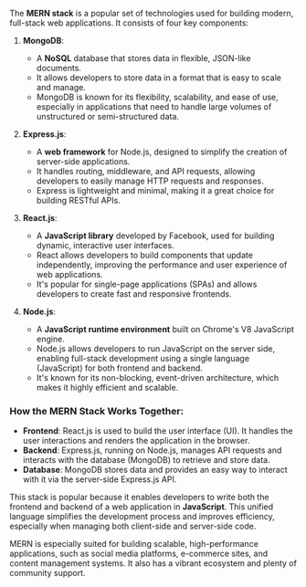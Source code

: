 The **MERN stack** is a popular set of technologies used for building modern, full-stack web applications. It consists of four key components:

1. **MongoDB**:
   - A **NoSQL** database that stores data in flexible, JSON-like documents.
   - It allows developers to store data in a format that is easy to scale and manage.
   - MongoDB is known for its flexibility, scalability, and ease of use, especially in applications that need to handle large volumes of unstructured or semi-structured data.

2. **Express.js**:
   - A **web framework** for Node.js, designed to simplify the creation of server-side applications.
   - It handles routing, middleware, and API requests, allowing developers to easily manage HTTP requests and responses.
   - Express is lightweight and minimal, making it a great choice for building RESTful APIs.

3. **React.js**:
   - A **JavaScript library** developed by Facebook, used for building dynamic, interactive user interfaces.
   - React allows developers to build components that update independently, improving the performance and user experience of web applications.
   - It's popular for single-page applications (SPAs) and allows developers to create fast and responsive frontends.

4. **Node.js**:
   - A **JavaScript runtime environment** built on Chrome's V8 JavaScript engine.
   - Node.js allows developers to run JavaScript on the server side, enabling full-stack development using a single language (JavaScript) for both frontend and backend.
   - It's known for its non-blocking, event-driven architecture, which makes it highly efficient and scalable.

### How the MERN Stack Works Together:
- **Frontend**: React.js is used to build the user interface (UI). It handles the user interactions and renders the application in the browser.
- **Backend**: Express.js, running on Node.js, manages API requests and interacts with the database (MongoDB) to retrieve and store data.
- **Database**: MongoDB stores data and provides an easy way to interact with it via the server-side Express.js API.

This stack is popular because it enables developers to write both the frontend and backend of a web application in **JavaScript**. This unified language simplifies the development process and improves efficiency, especially when managing both client-side and server-side code.

MERN is especially suited for building scalable, high-performance applications, such as social media platforms, e-commerce sites, and content management systems. It also has a vibrant ecosystem and plenty of community support.
